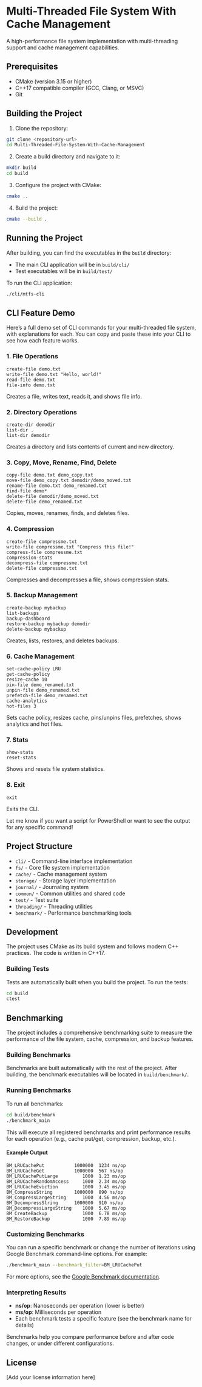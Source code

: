 # Multi-Threaded File System With Cache Management

A high-performance file system implementation with multi-threading support and cache management capabilities.

## Prerequisites

- CMake (version 3.15 or higher)
- C++17 compatible compiler (GCC, Clang, or MSVC)
- Git

## Building the Project

1. Clone the repository:

```bash
git clone <repository-url>
cd Multi-Threaded-File-System-With-Cache-Management
```

2. Create a build directory and navigate to it:

```bash
mkdir build
cd build
```

3. Configure the project with CMake:

```bash
cmake ..
```

4. Build the project:

```bash
cmake --build .
```

## Running the Project

After building, you can find the executables in the `build` directory:

- The main CLI application will be in `build/cli/`
- Test executables will be in `build/test/`

To run the CLI application:

```bash
./cli/mtfs-cli
```

## CLI Feature Demo

Here’s a full demo set of CLI commands for your multi-threaded file system, with explanations for each. You can copy and paste these into your CLI to see how each feature works.

### 1. File Operations

```
create-file demo.txt
write-file demo.txt "Hello, world!"
read-file demo.txt
file-info demo.txt
```

Creates a file, writes text, reads it, and shows file info.

### 2. Directory Operations

```
create-dir demodir
list-dir .
list-dir demodir
```

Creates a directory and lists contents of current and new directory.

### 3. Copy, Move, Rename, Find, Delete

```
copy-file demo.txt demo_copy.txt
move-file demo_copy.txt demodir/demo_moved.txt
rename-file demo.txt demo_renamed.txt
find-file demo*
delete-file demodir/demo_moved.txt
delete-file demo_renamed.txt
```

Copies, moves, renames, finds, and deletes files.

### 4. Compression

```
create-file compressme.txt
write-file compressme.txt "Compress this file!"
compress-file compressme.txt
compression-stats
decompress-file compressme.txt
delete-file compressme.txt
```

Compresses and decompresses a file, shows compression stats.

### 5. Backup Management

```
create-backup mybackup
list-backups
backup-dashboard
restore-backup mybackup demodir
delete-backup mybackup
```

Creates, lists, restores, and deletes backups.

### 6. Cache Management

```
set-cache-policy LRU
get-cache-policy
resize-cache 10
pin-file demo_renamed.txt
unpin-file demo_renamed.txt
prefetch-file demo_renamed.txt
cache-analytics
hot-files 3
```

Sets cache policy, resizes cache, pins/unpins files, prefetches, shows analytics and hot files.

### 7. Stats

```
show-stats
reset-stats
```

Shows and resets file system statistics.

### 8. Exit

```
exit
```

Exits the CLI.

Let me know if you want a script for PowerShell or want to see the output for any specific command!

## Project Structure

- `cli/` - Command-line interface implementation
- `fs/` - Core file system implementation
- `cache/` - Cache management system
- `storage/` - Storage layer implementation
- `journal/` - Journaling system
- `common/` - Common utilities and shared code
- `test/` - Test suite
- `threading/` - Threading utilities
- `benchmark/` - Performance benchmarking tools

## Development

The project uses CMake as its build system and follows modern C++ practices. The code is written in C++17.

### Building Tests

Tests are automatically built when you build the project. To run the tests:

```bash
cd build
ctest
```

## Benchmarking

The project includes a comprehensive benchmarking suite to measure the performance of the file system, cache, compression, and backup features.

### Building Benchmarks

Benchmarks are built automatically with the rest of the project. After building, the benchmark executables will be located in `build/benchmark/`.

### Running Benchmarks

To run all benchmarks:

```bash
cd build/benchmark
./benchmark_main
```

This will execute all registered benchmarks and print performance results for each operation (e.g., cache put/get, compression, backup, etc.).

#### Example Output

```
BM_LRUCachePut           1000000  1234 ns/op
BM_LRUCacheGet           1000000  567 ns/op
BM_LRUCachePutLarge         1000  1.23 ms/op
BM_LRUCacheRandomAccess     1000  2.34 ms/op
BM_LRUCacheEviction         1000  3.45 ms/op
BM_CompressString        1000000  890 ns/op
BM_CompressLargeString      1000  4.56 ms/op
BM_DecompressString      1000000  910 ns/op
BM_DecompressLargeString    1000  5.67 ms/op
BM_CreateBackup             1000  6.78 ms/op
BM_RestoreBackup            1000  7.89 ms/op
```

### Customizing Benchmarks

You can run a specific benchmark or change the number of iterations using Google Benchmark command-line options. For example:

```bash
./benchmark_main --benchmark_filter=BM_LRUCachePut
```

For more options, see the [Google Benchmark documentation](https://github.com/google/benchmark).

### Interpreting Results

- **ns/op**: Nanoseconds per operation (lower is better)
- **ms/op**: Milliseconds per operation
- Each benchmark tests a specific feature (see the benchmark name for details)

Benchmarks help you compare performance before and after code changes, or under different configurations.

## License

[Add your license information here]
